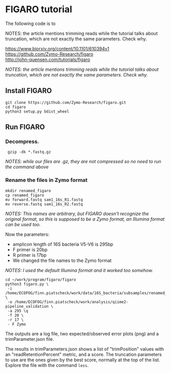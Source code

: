 # FIGARO tutorial

The following code is to 

NOTES: the article mentions trimming reads while the tutorial talks about truncation, which are not exactly the same parameters. Check why.

https://www.biorxiv.org/content/10.1101/610394v1  
https://github.com/Zymo-Research/figaro  
http://john-quensen.com/tutorials/figaro 

*NOTES: the article mentions trimming reads while the tutorial talks about truncation, which are not exactly the same parameters. Check why.*

## Install FIGARO 


```
git clone https://github.com/Zymo-Research/figaro.git
cd figaro
python3 setup.py bdist_wheel
```

## Run FIGARO 


### Decompress.
```
 gzip -dk *.fastq.gz
```
*NOTES: while our files are .gz, they are not compressed so no need to run the command above*

### Rename the files in Zymo format

```
mkdir renamed_figaro
cp renamed_figaro
mv forward.fastq sam1_16s_R1.fastq
mv reverse.fastq sam1_16s_R2.fastq
```
*NOTES: This names are arbitrary, but FIGARO doesn't recognize the original format, so this is supposed to be a Zymo format, an Illumina format can be used too.*

Now the parameters: 
- amplicon length of 16S bacteria V5-V6 is 295bp
- F primer is 20bp
- R primer is 17bp
- We changed the file names to the Zymo format  

*NOTES: I used the default Illumina format and it worked too somehow.*

```
cd ~/work/program/figaro/figaro
python3 figaro.py \
 -i /home/ECOFOG/finn.piatscheck/work/data/16S_bacteria/subsamples/renamed_figaro/ \
 -o /home/ECOFOG/finn.piatscheck/work/analysis/qiime2-pipeline_validation \
 -a 295 \q
 -f 20 \
 -r 17 \
 - F Zymo
 ```

The outputs are a log file, two expected/observed error plots (png) and a trimParameter.json file.

The results in trimParameters.json shows a list of "trimPosition" values with an "readRetentionPercent" metric, and a score. The truncation parameters to use are the ones given by the best score, normally at the top of the list. Explore the file with the command ```less```.
